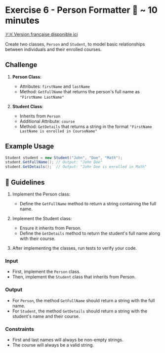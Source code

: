 # Exercise 6 -  Person Formatter 👤 ~ 10 minutes

[🇫🇷 Version française disponible ici](./README.md)

Create two classes, `Person` and `Student`, to model basic relationships between individuals and their enrolled courses.

## Challenge

1. **Person Class**:
    - Attributes: `firstName` and `lastName`
    - Method: `GetFullName` that returns the person's full name as `"FirstName LastName"`

2. **Student Class**:
    - Inherits from `Person`
    - Additional Attribute: `course`
    - Method: `GetDetails` that returns a string in the format `"FirstName LastName is enrolled in CourseName"`

## Example Usage

```csharp
Student student = new Student("John", "Doe", "Math");
student.GetFullName(); // Output: "John Doe"
student.GetDetails();  // Output: "John Doe is enrolled in Math"
```

## 📝 Guidelines
1. Implement the Person class:

   - Define the `GetFullName` method to return a string containing the full name.
2. Implement the Student class:

   - Ensure it inherits from Person.
   - Define the `GetDetails` method to return the student's full name along with their course.
   
3. After implementing the classes, run tests to verify your code.
   
### Input
- First, implement the `Person` class.
- Then, implement the `Student` class that inherits from Person. 
### Output
- For `Person`, the method `GetFullName` should return a string with the full name.
- For `Student`, the method `GetDetails` should return a string with the student's name and their course.

### Constraints
- First and last names will always be non-empty strings.
- The course will always be a valid string.
